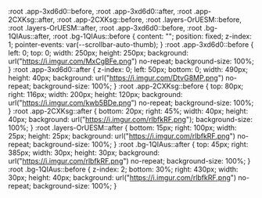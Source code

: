 :root .app-3xd6d0::before, :root .app-3xd6d0::after, :root .app-2CXKsg::after, :root .app-2CXKsg::before, :root .layers-OrUESM::before, :root .layers-OrUESM::after, :root .app-3xd6d0::before, :root .bg-1QIAus::after, :root .bg-1QIAus::before {
  content: "";
  position: fixed;
  z-index: 1;
  pointer-events: var(--scrollbar-auto-thumb);
}
:root .app-3xd6d0::before {
  left: 0;
  top: 0;
  width: 250px;
  height: 250px;
  background: url("https://i.imgur.com/MxCgBFe.png") no-repeat;
  background-size: 100%;
}
:root .app-3xd6d0::after {
  z-index: 0;
  left: 50px;
  bottom: 0;
  width: 490px;
  height: 40px;
  background: url("https://i.imgur.com/DtvG8MP.png") no-repeat;
  background-size: 100%;
}
:root .app-2CXKsg::before {
  top: 80px;
  right: 116px;
  width: 200px;
  height: 120px;
  background: url("https://i.imgur.com/kwb5BDe.png") no-repeat;
  background-size: 100%;
}
:root .app-2CXKsg::after {
  bottom: 20px;
  right: 45%;
  width: 40px;
  height: 40px;
  background: url("https://i.imgur.com/rlbfkRF.png");
  background-size: 100%;
}
:root .layers-OrUESM::after {
  bottom: 15px;
  right: 100px;
  width: 25px;
  height: 25px;
  background: url("https://i.imgur.com/rlbfkRF.png") no-repeat;
  background-size: 100%;
}
:root .bg-1QIAus::after {
  top: 45px;
  right: 385px;
  width: 30px;
  height: 30px;
  background: url("https://i.imgur.com/rlbfkRF.png") no-repeat;
  background-size: 100%;
}
:root .bg-1QIAus::before {
  z-index: 2;
  bottom: 30%;
  right: 430px;
  width: 30px;
  height: 40px;
  background: url("https://i.imgur.com/rlbfkRF.png") no-repeat;
  background-size: 100%;
}
